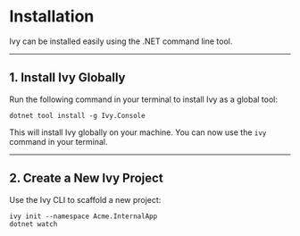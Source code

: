 ﻿# Installation

Ivy can be installed easily using the .NET command line tool.

---

## 1. Install Ivy Globally

Run the following command in your terminal to install Ivy as a global tool:

```terminal
dotnet tool install -g Ivy.Console
```

This will install Ivy globally on your machine. You can now use the `ivy` command in your terminal.

---

## 2. Create a New Ivy Project

Use the Ivy CLI to scaffold a new project:

```terminal
ivy init --namespace Acme.InternalApp
dotnet watch
```
